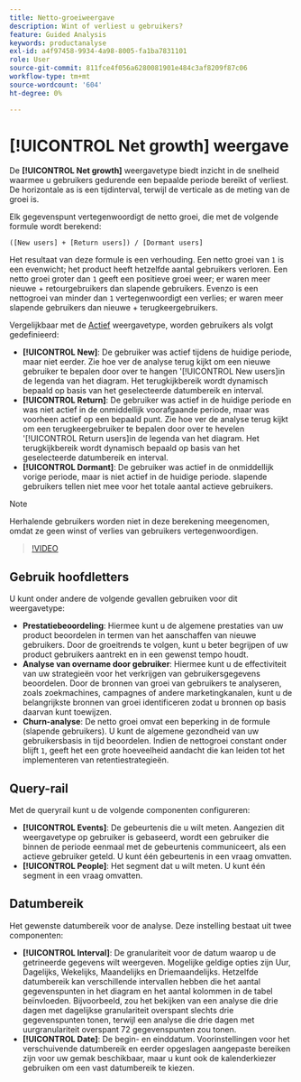 ```yaml
---
title: Netto-groeiweergave
description: Wint of verliest u gebruikers?
feature: Guided Analysis
keywords: productanalyse
exl-id: a4f97458-9934-4a98-8005-fa1ba7831101
role: User
source-git-commit: 811fce4f056a6280081901e484c3af8209f87c06
workflow-type: tm+mt
source-wordcount: '604'
ht-degree: 0%

---
```


# [!UICONTROL Net growth] weergave

De **[!UICONTROL Net growth]** weergavetype biedt inzicht in de snelheid waarmee u gebruikers gedurende een bepaalde periode bereikt of verliest. De horizontale as is een tijdinterval, terwijl de verticale as de meting van de groei is.

Elk gegevenspunt vertegenwoordigt de netto groei, die met de volgende formule wordt berekend:

`([New users] + [Return users]) / [Dormant users]`

Het resultaat van deze formule is een verhouding. Een netto groei van `1` is een evenwicht; het product heeft hetzelfde aantal gebruikers verloren. Een netto groei groter dan `1` geeft een positieve groei weer; er waren meer nieuwe + retourgebruikers dan slapende gebruikers. Evenzo is een nettogroei van minder dan `1` vertegenwoordigt een verlies; er waren meer slapende gebruikers dan nieuwe + terugkeergebruikers.

Vergelijkbaar met de [Actief](active.md) weergavetype, worden gebruikers als volgt gedefinieerd:

* **[!UICONTROL New]**: De gebruiker was actief tijdens de huidige periode, maar niet eerder. Zie hoe ver de analyse terug kijkt om een nieuwe gebruiker te bepalen door over te hangen &#39;[!UICONTROL New users]in de legenda van het diagram. Het terugkijkbereik wordt dynamisch bepaald op basis van het geselecteerde datumbereik en interval.
* **[!UICONTROL Return]**: De gebruiker was actief in de huidige periode en was niet actief in de onmiddellijk voorafgaande periode, maar was voorheen actief op een bepaald punt. Zie hoe ver de analyse terug kijkt om een terugkeergebruiker te bepalen door over te hevelen &#39;[!UICONTROL Return users]in de legenda van het diagram. Het terugkijkbereik wordt dynamisch bepaald op basis van het geselecteerde datumbereik en interval.
* **[!UICONTROL Dormant]**: De gebruiker was actief in de onmiddellijk vorige periode, maar is niet actief in de huidige periode. slapende gebruikers tellen niet mee voor het totale aantal actieve gebruikers.

>[!NOTE]
>
>Herhalende gebruikers worden niet in deze berekening meegenomen, omdat ze geen winst of verlies van gebruikers vertegenwoordigen.

>[!VIDEO](https://video.tv.adobe.com/v/3421664/?learn=on)

## Gebruik hoofdletters

U kunt onder andere de volgende gevallen gebruiken voor dit weergavetype:

* **Prestatiebeoordeling**: Hiermee kunt u de algemene prestaties van uw product beoordelen in termen van het aanschaffen van nieuwe gebruikers. Door de groeitrends te volgen, kunt u beter begrijpen of uw product gebruikers aantrekt en in een gewenst tempo houdt.
* **Analyse van overname door gebruiker**: Hiermee kunt u de effectiviteit van uw strategieën voor het verkrijgen van gebruikersgegevens beoordelen. Door de bronnen van groei van gebruikers te analyseren, zoals zoekmachines, campagnes of andere marketingkanalen, kunt u de belangrijkste bronnen van groei identificeren zodat u bronnen op basis daarvan kunt toewijzen.
* **Churn-analyse**: De netto groei omvat een beperking in de formule (slapende gebruikers). U kunt de algemene gezondheid van uw gebruikersbasis in tijd beoordelen. Indien de nettogroei constant onder blijft `1`, geeft het een grote hoeveelheid aandacht die kan leiden tot het implementeren van retentiestrategieën.

## Query-rail

Met de queryrail kunt u de volgende componenten configureren:

* **[!UICONTROL Events]**: De gebeurtenis die u wilt meten. Aangezien dit weergavetype op gebruiker is gebaseerd, wordt een gebruiker die binnen de periode eenmaal met de gebeurtenis communiceert, als een actieve gebruiker geteld. U kunt één gebeurtenis in een vraag omvatten.
* **[!UICONTROL People]**: Het segment dat u wilt meten. U kunt één segment in een vraag omvatten.

## Datumbereik

Het gewenste datumbereik voor de analyse. Deze instelling bestaat uit twee componenten:

* **[!UICONTROL Interval]**: De granulariteit voor de datum waarop u de getrineerde gegevens wilt weergeven. Mogelijke geldige opties zijn Uur, Dagelijks, Wekelijks, Maandelijks en Driemaandelijks. Hetzelfde datumbereik kan verschillende intervallen hebben die het aantal gegevenspunten in het diagram en het aantal kolommen in de tabel beïnvloeden. Bijvoorbeeld, zou het bekijken van een analyse die drie dagen met dagelijkse granulariteit overspant slechts drie gegevenspunten tonen, terwijl een analyse die drie dagen met uurgranulariteit overspant 72 gegevenspunten zou tonen.
* **[!UICONTROL Date]**: De begin- en einddatum. Voorinstellingen voor het verschuivende datumbereik en eerder opgeslagen aangepaste bereiken zijn voor uw gemak beschikbaar, maar u kunt ook de kalenderkiezer gebruiken om een vast datumbereik te kiezen.
